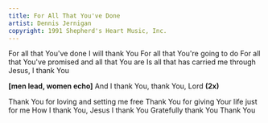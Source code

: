 ```yaml
---
title: For All That You've Done
artist: Dennis Jernigan
copyright: 1991 Shepherd's Heart Music, Inc.
---
```


For all that You've done I will thank You
For all that You're going to do
For all that You've promised and all that You are
Is all that has carried me through
Jesus, I thank You

<strong>[men lead, women echo]</strong>
And I thank You, thank You, Lord    <strong>(2x)</strong>

Thank You for loving and setting me free
Thank You for giving Your life just for me
How I thank You, Jesus I thank You
Gratefully thank You
Thank You
